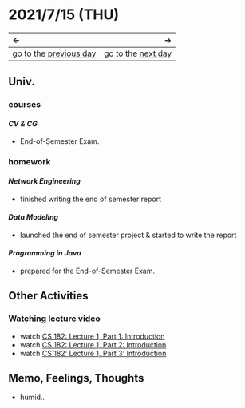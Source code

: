 # 2021/7/15 (THU)
|←|→|
|:---|---:|
go to the [previous day](./14th.md) | go to the [next day](./16th.md)

## Univ.
### courses
#### *CV & CG*
- End-of-Semester Exam.

### homework
#### *Network Engineering*
- finished writing the end of semester report

#### *Data Modeling*
- launched the end of semester project & started to write the report

#### *Programming in Java*
- prepared for the End-of-Semester Exam.

## Other Activities

### Watching lecture video
- watch [CS 182: Lecture 1, Part 1: Introduction](https://www.youtube.com/watch?v=rSY1pVGdZ4I&list=PL_iWQOsE6TfVmKkQHucjPAoRtIJYt8a5A&index=1)
- watch [CS 182: Lecture 1, Part 2: Introduction](https://www.youtube.com/watch?v=FHsGHxQYxvc&list=PL_iWQOsE6TfVmKkQHucjPAoRtIJYt8a5A&index=2)
- watch [CS 182: Lecture 1, Part 3: Introduction](https://www.youtube.com/watch?v=s2B0c_o_rbw&list=PL_iWQOsE6TfVmKkQHucjPAoRtIJYt8a5A&index=3)

## Memo, Feelings, Thoughts
- humid..
